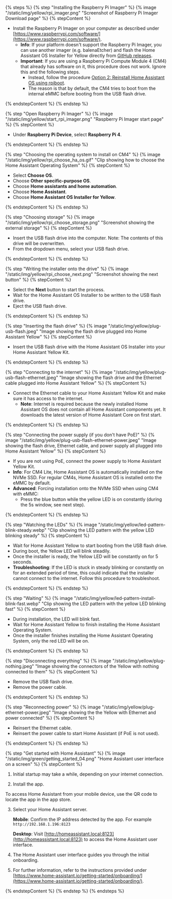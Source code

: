 <!---Installing Home Assistant Software on Kit, CM4-->

{% steps %}
{% step "Installing the Raspberry Pi Imager" %}
{% image "/static/img/yellow/rpi_imager.png" "Screenshot of Raspberry Pi Imager Download page" %}
{% stepContent %}

- Install the Raspberry Pi Imager on your computer as described under [https://www.raspberrypi.com/software/](https://www.raspberrypi.com/software/).
  - **Info**: If your platform doesn't support the Raspberry Pi Imager, you can use another imager (e.g. balenaEtcher) and flash the Home Assistant OS Installer for Yellow directly from [GitHub releases](https://github.com/NabuCasa/yellow-buildroot/releases).
  - **Important**: If you are using a Raspberry Pi Compute Module 4 (CM4) that already has software on it, this procedure does not work. Ignore this and the following steps.
    - Instead, follow the procedure [Option 2: Reinstall Home Assistant OS using rpiboot]().
    - The reason is that by default, the CM4 tries to boot from the internal eMMC before booting from the USB flash drive.

{% endstepContent %}
{% endstep %}

{% step "Open Raspberry Pi Imager" %}
{% image "/static/img/yellow/start_rpi_imager.png" "Raspberry Pi Imager start page" %}
{% stepContent %}

- Under **Raspberry Pi Device**, select **Raspberry Pi 4**.

{% endstepContent %}
{% endstep %}

{% step "Choosing the operating system to install on CM4" %}
{% image "/static/img/yellow/rpi_choose_ha_os.gif" "Clip showing how to choose the Home Assistant Operating System" %}
{% stepContent %}

- Select **Choose OS**.
- Choose **Other specific-purpose OS**.
- Choose **Home assistants and home automation**.
- Choose **Home Assistant**.
- Choose **Home Assistant OS Installer for Yellow**.

{% endstepContent %}
{% endstep %}

{% step "Choosing storage" %}
{% image "/static/img/yellow/rpi_choose_storage.png" "Screenshot showing the external storage" %}
{% stepContent %}

- Insert the USB flash drive into the computer. Note: The contents of this drive will be overwritten.
- From the dropdown menu, select your USB flash drive.

{% endstepContent %}
{% endstep %}

{% step "Writing the installer onto the drive" %}
{% image "/static/img/yellow/rpi_choose_next.png" "Screenshot showing the next button" %}
{% stepContent %}

- Select the **Next** button to start the process.
- Wait for the Home Assistant OS Installer to be written to the USB flash drive.
- Eject the USB flash drive.

{% endstepContent %}
{% endstep %}

{% step "Inserting the flash drive" %}
{% image "/static/img/yellow/plug-usb-flash.jpeg" "Image showing the flash drive plugged into Home Assistant Yellow" %}
{% stepContent %}

- Insert the USB flash drive with the Home&nbsp;Assistant OS Installer into your Home&nbsp;Assistant&nbsp;Yellow&nbsp;Kit.

{% endstepContent %}
{% endstep %}

{% step "Connecting to the internet" %}
{% image "/static/img/yellow/plug-usb-flash-ethernet.jpeg" "Image showing the flash drive and the Ethernet cable plugged into Home Assistant Yellow" %}
{% stepContent %}

- Connect the Ethernet cable to your Home Assistant Yellow Kit and make sure it has access to the internet.
  - **Note**: Internet is required because the newly installed Home Assistant OS does not contain all Home Assistant components yet. It downloads the latest version of Home Assistant Core on first start.

{% endstepContent %}
{% endstep %}

{% step "Connecting the power supply (if you don't have PoE)" %}
{% image "/static/img/yellow/plug-usb-flash-ethernet-power.jpeg" "Image showing the flash drive, Ethernet cable, and power supply all plugged into Home Assistant Yellow" %}
{% stepContent %}

- If you are not using PoE, connect the power supply to Home Assistant Yellow Kit.
- **Info**: For CM4 Lite, Home Assistant OS is automatically installed on the NVMe SSD. For regular CM4s, Home Assistant OS is installed onto the eMMC by default.
- **Advanced**: Forcing installation onto the NVMe SSD when using CM4 with eMMC:
  - Press the blue button while the yellow LED is on constantly (during the 5s window, see next step).

{% endstepContent %}
{% endstep %}

{% step "Watching the LEDs" %}
{% image "/static/img/yellow/led-pattern-blink-steady.webp" "Clip showing the LED pattern with the yellow LED blinking steady" %}
{% stepContent %}

- Wait for Home Assistant Yellow to start booting from the USB flash drive.
- During boot, the Yellow LED will blink steadily.
- Once the installer is ready, the Yellow LED will be constantly on for 5 seconds.
- **Troubleshooting**: If the LED is stuck in steady blinking or constantly on for an extended period of time, this could indicate that the installer cannot connect to the internet. Follow this procedure to troubleshoot.

{% endstepContent %}
{% endstep %}

{% step "Waiting" %}
{% image "/static/img/yellow/led-pattern-install-blink-fast.webp" "Clip showing the LED pattern with the yellow LED blinking fast" %}
{% stepContent %}

- During installation, the LED will blink fast.
- Wait for Home Assistant Yellow to finish installing the Home Assistant Operating System.
- Once the installer finishes installing the Home Assistant Operating System, only the red LED will be on.

{% endstepContent %}
{% endstep %}

{% step "Disconnecting everything" %}
{% image "/static/img/yellow/plug-nothing.jpeg" "Image showing the connectors of the Yellow with nothing connected to them" %}
{% stepContent %}

- Remove the USB flash drive.
- Remove the power cable.

{% endstepContent %}
{% endstep %}

{% step "Reconnecting power" %}
{% image "/static/img/yellow/plug-ethernet-power.jpeg" "Image showing the the Yellow with Ethernet and power connected" %}
{% stepContent %}

- Reinsert the Ethernet cable.
- Reinsert the power cable to start Home Assistant (if PoE is not used).

{% endstepContent %}
{% endstep %}

{% step "Get started with Home Assistant" %}
{% image "/static/img/green/getting_started_04.png" "Home Assistant user interface on a screen" %}
{% stepContent %}

1. Initial startup may take a while, depending on your internet connection.

2. Install the app.

  To access Home Assistant from your mobile device, use the QR code to locate the app in the app store.

3. Select your Home Assistant server.

    **Mobile**: Confirm the IP address detected by the app. For example `http://192.168.1.196:8123`

    **Desktop**: Visit [http://homeassistant.local:8123](http://homeassistant.local:8123) to access the Home Assistant user interface.

4. The Home Assistant user interface guides you through the initial onboarding.

5. For further information, refer to the instructions provided under [https://www.home-assistant.io/getting-started/onboarding/](https://www.home-assistant.io/getting-started/onboarding/).

{% endstepContent %}
{% endstep %}
{% endsteps %}
